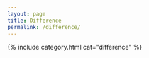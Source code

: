 ```yaml
---
layout: page
title: Difference
permalink: /difference/
---
```


{% include category.html cat="difference"  %}
